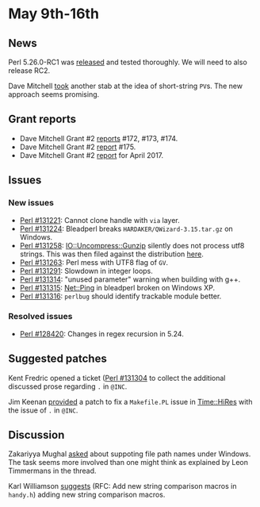 # May 9th-16th

## News

Perl 5.26.0-RC1 was
[released](http://nntp.perl.org/group/perl.perl5.porters/244337) and
tested thoroughly. We will need to also release RC2.

Dave Mitchell
[took](http://nntp.perl.org/group/perl.perl5.porters/244296) another
stab at the idea of short-string `PV`s. The new approach seems
promising.

## Grant reports

* Dave Mitchell Grant \#2
  [reports](http://nntp.perl.org/group/perl.perl5.porters/244319)
  \#172, \#173, \#174.
* Dave Mitchell Grant \#2
  [report](http://nntp.perl.org/group/perl.perl5.porters/244386) \#175.
* Dave Mitchell Grant \#2
  [report](http://nntp.perl.org/group/perl.perl5.porters/244320) for
  April 2017.

## Issues

### New issues

* [Perl #131221](http://rt.perl.org/Ticket/Display.html?id=131221):
  Cannot clone handle with `via` layer.
* [Perl #131224](http://rt.perl.org/Ticket/Display.html?id=131224):
  Bleadperl breaks `HARDAKER/QWizard-3.15.tar.gz` on Windows.
* [Perl #131258](http://rt.perl.org/Ticket/Display.html?id=131258):
  [IO::Uncompress::Gunzip](http://metacpan.org/pod/IO::Uncompress::Gunzip)
  silently does not process utf8 strings. This was then filed against
  the distribution
  [here](https://rt.cpan.org/Public/Bug/Display.html?id=121545).
* [Perl #131263](http://rt.perl.org/Ticket/Display.html?id=131263):
  Perl mess with UTF8 flag of `GV`.
* [Perl #131291](http://rt.perl.org/Ticket/Display.html?id=131291):
  Slowdown in integer loops.
* [Perl #131314](http://rt.perl.org/Ticket/Display.html?id=131314):
  "unused parameter" warning when building with g++.
* [Perl #131315](http://rt.perl.org/Ticket/Display.html?id=131315):
  [Net::Ping](http://metacpan.org/pod/Net::Ping) in bleadperl broken on
  Windows XP.
* [Perl #131316](http://rt.perl.org/Ticket/Display.html?id=131316):
  `perlbug` should identify trackable module better.

### Resolved issues

* [Perl #128420](http://rt.perl.org/Ticket/Display.html?id=128420):
  Changes in regex recursion in 5.24.

## Suggested patches

Kent Fredric opened a ticket
([Perl #131304](http://rt.perl.org/Ticket/Display.html?id=131304) to
collect the additional discussed prose regarding `.` in `@INC`.

Jim Keenan
[provided](https://rt.perl.org/Ticket/Display.html?id=131202) a patch
to fix a `Makefile.PL` issue in
[Time::HiRes](http://metacpan.org/pod/Time::HiRes) with the issue of
`.` in `@INC`.

## Discussion

Zakariyya Mughal
[asked](http://nntp.perl.org/group/perl.perl5.porters/244316) about
suppoting file path names under Windows.  The task seems more involved
than one might think as explained by Leon Timmermans in the thread.

Karl Williamson
[suggests](http://nntp.perl.org/group/perl.perl5.porters/244335) (RFC:
Add new string comparison macros in `handy.h`) adding new string
comparison macros.
